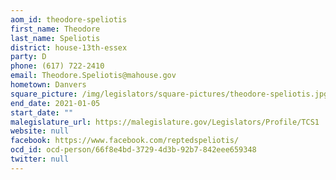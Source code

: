 ```yaml
---
aom_id: theodore-speliotis
first_name: Theodore
last_name: Speliotis
district: house-13th-essex
party: D
phone: (617) 722-2410
email: Theodore.Speliotis@mahouse.gov
hometown: Danvers
square_picture: /img/legislators/square-pictures/theodore-speliotis.jpg
end_date: 2021-01-05
start_date: ""
malegislature_url: https://malegislature.gov/Legislators/Profile/TCS1
website: null
facebook: https://www.facebook.com/reptedspeliotis/
ocd_id: ocd-person/66f8e4bd-3729-4d3b-92b7-842eee659348
twitter: null
---
```

